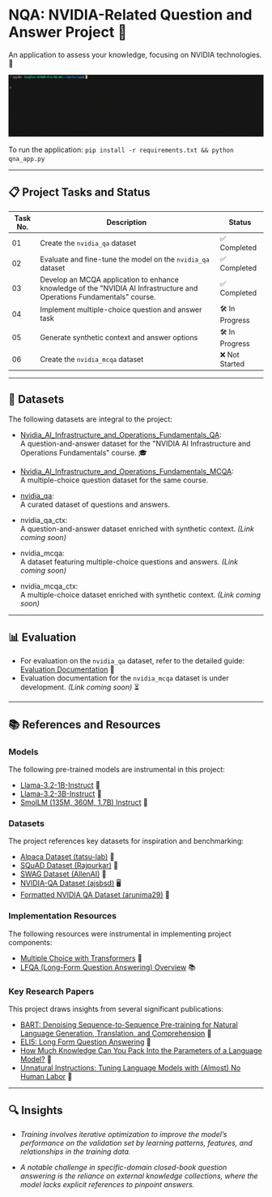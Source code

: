 # NQA: NVIDIA-Related Question and Answer Project 🧠

An application to assess your knowledge, focusing on NVIDIA technologies. 🚀

<p align="center">
  <img src="assets/media/img.gif" alt="img">
</p>

To run the application: `pip install -r requirements.txt && python qna_app.py`

---

## 📋 Project Tasks and Status 

| Task No. | Description                                                                 | Status        |
|----------|-----------------------------------------------------------------------------|---------------|
| 01       | Create the `nvidia_qa` dataset                                                | ✅ Completed  |
| 02       | Evaluate and fine-tune the model on the `nvidia_qa` dataset                   | ✅ Completed  |
| 03       | Develop an MCQA application to enhance knowledge of the "NVIDIA AI Infrastructure and Operations Fundamentals" course. | ✅ Completed |
| 04       | Implement multiple-choice question and answer task                          | 🛠️ In Progress |
| 05       | Generate synthetic context and answer options                               | 🛠️ In Progress |
| 06       | Create the `nvidia_mcqa` dataset                                            | ❌ Not Started |

---

## 📂 Datasets 

The following datasets are integral to the project:  

- [Nvidia_AI_Infrastructure_and_Operations_Fundamentals_QA](https://huggingface.co/datasets/locchh/Nvidia_AI_Infrastructure_and_Operations_Fundamentals_QA):  
  A question-and-answer dataset for the "NVIDIA AI Infrastructure and Operations Fundamentals" course. 🎓

- [Nvidia_AI_Infrastructure_and_Operations_Fundamentals_MCQA](https://huggingface.co/datasets/locchh/Nvidia_AI_Infrastructure_and_Operations_Fundamentals_MCQA):  
  A multiple-choice question dataset for the same course.

- [nvidia_qa](https://huggingface.co/datasets/locchh/nvidia_qa):  
  A curated dataset of questions and answers.

- nvidia_qa_ctx:  
  A question-and-answer dataset enriched with synthetic context. *(Link coming soon)*

- nvidia_mcqa:  
  A dataset featuring multiple-choice questions and answers. *(Link coming soon)*

- nvidia_mcqa_ctx:  
  A multiple-choice dataset enriched with synthetic context. *(Link coming soon)*

---

## 📊 Evaluation 

- For evaluation on the `nvidia_qa` dataset, refer to the detailed guide: [Evaluation Documentation](./assets/docs/evaluate_nvidia_qa.md) 📖  
- Evaluation documentation for the `nvidia_mcqa` dataset is under development. *(Link coming soon)* ⏳

---

## 📚 References and Resources 

### Models  
The following pre-trained models are instrumental in this project:  

- [Llama-3.2-1B-Instruct](https://huggingface.co/meta-llama/Llama-3.2-1B-Instruct) 🦙  
- [Llama-3.2-3B-Instruct](https://huggingface.co/meta-llama/Llama-3.2-3B-Instruct) 🦙  
- [SmolLM (135M, 360M, 1.7B) Instruct](https://huggingface.co/collections/HuggingFaceTB/smollm-6695016cad7167254ce15966) 🤖

### Datasets  
The project references key datasets for inspiration and benchmarking:  

- [Alpaca Dataset (tatsu-lab)](https://huggingface.co/datasets/tatsu-lab/alpaca) 🦙  
- [SQuAD Dataset (Rajpurkar)](https://huggingface.co/datasets/rajpurkar/squad) 📖  
- [SWAG Dataset (AllenAI)](https://huggingface.co/datasets/allenai/swag) 🧠  
- [NVIDIA-QA Dataset (ajsbsd)](https://huggingface.co/datasets/ajsbsd/nvidia-qa) 🖥️  
- [Formatted NVIDIA QA Dataset (arunima29)](https://huggingface.co/datasets/arunima29/nvidia_qa_formatted) 📝  

### Implementation Resources  
The following resources were instrumental in implementing project components:  

- [Multiple Choice with Transformers](https://huggingface.co/docs/transformers/tasks/multiple_choice) 🔄  
- [LFQA (Long-Form Question Answering) Overview](https://yjernite.github.io/lfqa.html) 📚

### Key Research Papers  
This project draws insights from several significant publications:  

- [BART: Denoising Sequence-to-Sequence Pre-training for Natural Language Generation, Translation, and Comprehension](https://arxiv.org/pdf/1910.13461) 📑  
- [ELI5: Long Form Question Answering](https://arxiv.org/pdf/1907.09190) 📖  
- [How Much Knowledge Can You Pack Into the Parameters of a Language Model?](https://arxiv.org/pdf/2002.08910) 🧠  
- [Unnatural Instructions: Tuning Language Models with (Almost) No Human Labor](https://arxiv.org/pdf/2212.09689) 🤖

---

## 🔍 Insights 

- *Training involves iterative optimization to improve the model’s performance on the validation set by learning patterns, features, and relationships in the training data.*  

- *A notable challenge in specific-domain closed-book question answering is the reliance on external knowledge collections, where the model lacks explicit references to pinpoint answers.*